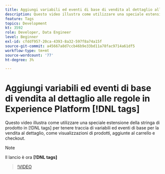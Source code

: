 ```yaml
---
title: Aggiungi variabili ed eventi di base di vendita al dettaglio alle regole in Experience Platform [!DNL tags]
description: Questo video illustra come utilizzare una speciale estensione della stringa di prodotto in [!DNL tags] per tenere traccia di variabili ed eventi di base per la vendita al dettaglio, come visualizzazioni di prodotti, aggiunte al carrello e checkout.
feature: Tags
topics: Development
kt: 3592
role: Developer, Data Engineer
level: Beginner
exl-id: cfddf957-20ca-4393-8a32-597f8a74a15f
source-git-commit: a45667a8d7ccb46b9e33bd11a78fac9714a61df5
workflow-type: tm+mt
source-wordcount: '77'
ht-degree: 3%

---
```


# Aggiungi variabili ed eventi di base di vendita al dettaglio alle regole in Experience Platform [!DNL tags]

Questo video illustra come utilizzare una speciale estensione della stringa di prodotto in [!DNL tags] per tenere traccia di variabili ed eventi di base per la vendita al dettaglio, come visualizzazioni di prodotti, aggiunte al carrello e checkout.

>[!NOTE]
>
> Il lancio è ora **[!DNL tags]**

>[!VIDEO](https://video.tv.adobe.com/v/28763/?quality=12&learn=on)
